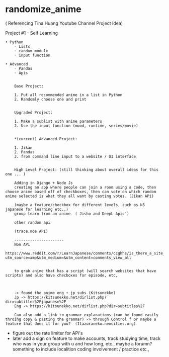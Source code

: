 # randomize_anime

( Referencing Tina Huang Youtube Channel Project Idea)

 Project #1 - Self Learning

    • Python
        ◦ Lists
        ◦ random module
        ◦ input function
      
    • Advanced
        ◦ Pandas
        ◦ Apis


        Base Project:
        
        1. Put all recommended anime in a list in Python 
        2. Randomly choose one and print


        Upgraded Project:
        
        1. Make a sublist with anime parameters
        2. Use the input function (mood, runtime, series/movie)

        
        *(current) Advanced Project: 
        
        1. Jikan
        2. Pandas
        3. from command line input to a website / UI interface

        
        High Level Project: (still thinking about overall ideas for this one ... )

        Adding in Django + Node Js 
        creating an app where people can join a room using a code, then choose anime based off of checkboxes, then can vote on which random anime selected is what they all want by casting votes. (Jikan APi)

        (maybe a feature/checkbox for different levels, such as N5 japanese for learning etc.,)
        group learn from an anime  ( Jisho and DeepL Apis')

        other random api 

        (trace.moe API)

        ----------------------
        Non APi 
        https://www.reddit.com/r/LearnJapanese/comments/ccghhs/is_there_a_site_for_anime_transcripts_or_anime/?utm_source=amp&utm_medium=&utm_content=comments_view_all


        to grab anime that has a script (will search websites that have scripts) and also have checboxes for episode, etc, 



        -> found the anime eng + jp subs (Kitsunekko)
        Jp -> https://kitsunekko.net/dirlist.php?dir=subtitles%2Fjapanese%2F
        Eng -> https://kitsunekko.net/dirlist.php?dir=subtitles%2F

        Can also add a link to grammar explanations (can be found easily throihg copy & pasting the grammar) -> through Control f or maybe a feature that does it for you?  (Itazuraneko.neocities.org)



* figure out the rate limiter for APi's
* later add a sign on feature to make accounts, track studying time, track who was in your group with u and how long, etc., maybe a forumn? something to include localition coding involvement / practice etc., 

